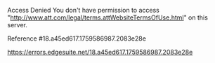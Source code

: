 Access Denied
You don't have permission to access "http://www.att.com/legal/terms.attWebsiteTermsOfUse.html" on this server.

Reference #18.a45ed617.1759586987.2083e28e

https://errors.edgesuite.net/18.a45ed617.1759586987.2083e28e